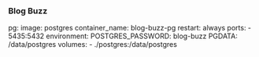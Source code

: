 ### Blog Buzz

pg:
  image: postgres
  container_name: blog-buzz-pg
  restart: always
  ports:
    - 5435:5432
  environment:
    POSTGRES_PASSWORD: blog-buzz
    PGDATA: /data/postgres
  volumes:
    - ./postgres:/data/postgres